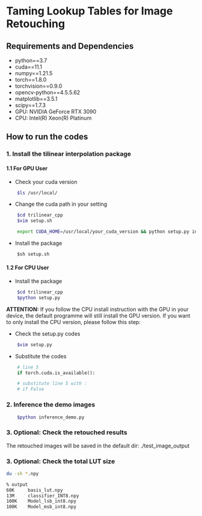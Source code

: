 # Taming Lookup Tables for Image Retouching

## Requirements and Dependencies
+ python==3.7
+ cuda==11.1
+ numpy==1.21.5
+ torch==1.8.0
+ torchvision==0.9.0
+ opencv-python==4.5.5.62
+ matplotlib==3.5.1
+ scipy==1.7.3
+ GPU: NVIDIA GeForce RTX 3090
+ CPU: Intel(R) Xeon(R) Platinum 

## How to run the codes

### 1. Install the tilinear interpolation package

#### 1.1 For GPU User
+ Check your cuda version
```bash
    $ls /usr/local/
```
+ Change the cuda path in your setting
```bash
    $cd trilinear_cpp
    $vim setup.sh
```
```bash
    export CUDA_HOME=/usr/local/your_cuda_version && python setup.py install
```
+ Install the package
```python
    $sh setup.sh
```
#### 1.2 For CPU User

+ Install the package
```bash
    $cd trilinear_cpp
    $python setup.py
```
**ATTENTION:** If you follow the CPU install instruction with the GPU in your device, the default programme will still install the GPU version. If you want to only install the CPU version, please follow this step:
+ Check the setup.py codes
```bash
    $vim setup.py
```

+ Substitute the codes
```python
    # line 5
    if torch.cuda.is_available():

    # substitute line 5 with :
    # if False
```

### 2. Inference the demo images
```bash
    $python inference_demo.py
```

### 3. Optional: Check the retouched results
The retouched images will be saved in the default dir: ./test_image_output

### 3. Optional: Check the total LUT size
```bash
du -sh *.npy
```

```bash
% output
60K     basis_lut.npy
13M     classifier_INT8.npy
100K    Model_lsb_int8.npy
100K    Model_msb_int8.npy
```
